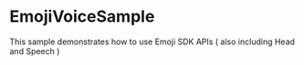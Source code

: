# EmojiVoiceSample
This sample demonstrates how to use Emoji SDK APIs ( also including Head and Speech )
